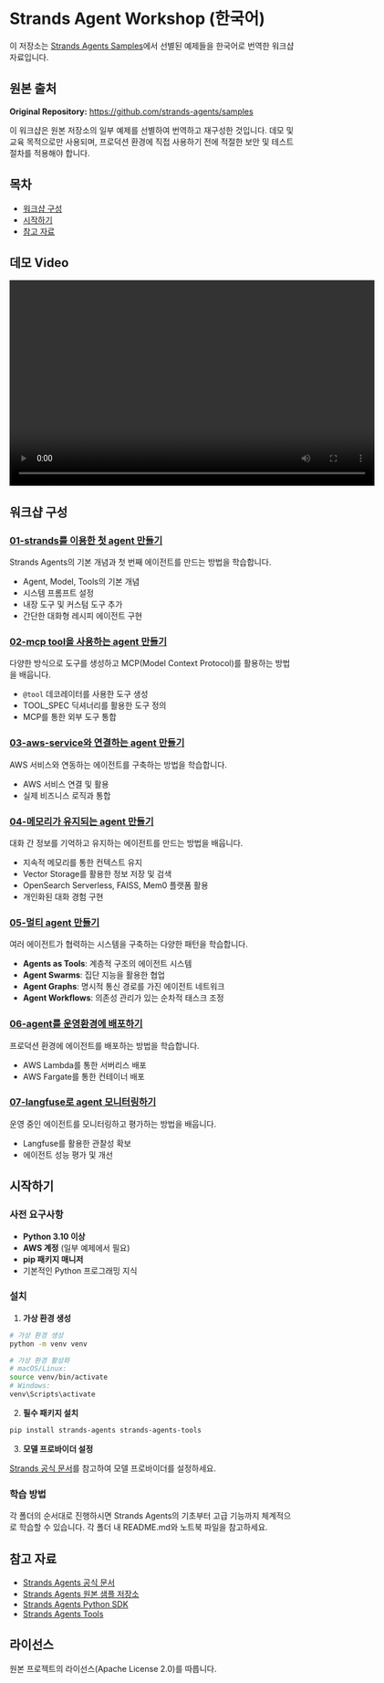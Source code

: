 # Strands Agent Workshop (한국어)

이 저장소는 [Strands Agents Samples](https://github.com/strands-agents/samples)에서 선별된 예제들을 한국어로 번역한 워크샵 자료입니다.

## 원본 출처

**Original Repository:** https://github.com/strands-agents/samples

이 워크샵은 원본 저장소의 일부 예제를 선별하여 번역하고 재구성한 것입니다. 데모 및 교육 목적으로만 사용되며, 프로덕션 환경에 직접 사용하기 전에 적절한 보안 및 테스트 절차를 적용해야 합니다.

## 목차

- [워크샵 구성](#워크샵-구성)
- [시작하기](#시작하기)
- [참고 자료](#참고-자료)

## 데모 Video

<video width="640" height="360" controls>
  <source src="[https://github.com/user-attachments/assets/b7a015d4-3ac0-448e-88c7-f4d5be475e68]" type="video/mp4">
</video>

## 워크샵 구성

### [01-strands를 이용한 첫 agent 만들기](./01-strands를%20이용한%20첫%20agent%20만들기/)
Strands Agents의 기본 개념과 첫 번째 에이전트를 만드는 방법을 학습합니다.
- Agent, Model, Tools의 기본 개념
- 시스템 프롬프트 설정
- 내장 도구 및 커스텀 도구 추가
- 간단한 대화형 레시피 에이전트 구현

### [02-mcp tool을 사용하는 agent 만들기](./02-mcp%20tool을%20사용하는%20agent%20만들기/)
다양한 방식으로 도구를 생성하고 MCP(Model Context Protocol)를 활용하는 방법을 배웁니다.
- `@tool` 데코레이터를 사용한 도구 생성
- TOOL_SPEC 딕셔너리를 활용한 도구 정의
- MCP를 통한 외부 도구 통합

### [03-aws-service와 연결하는 agent 만들기](./03-aws-service와%20연결하는%20agent%20만들기/)
AWS 서비스와 연동하는 에이전트를 구축하는 방법을 학습합니다.
- AWS 서비스 연결 및 활용
- 실제 비즈니스 로직과 통합

### [04-메모리가 유지되는 agent 만들기](./04-메모리가%20유지되는%20agent%20만들기/)
대화 간 정보를 기억하고 유지하는 에이전트를 만드는 방법을 배웁니다.
- 지속적 메모리를 통한 컨텍스트 유지
- Vector Storage를 활용한 정보 저장 및 검색
- OpenSearch Serverless, FAISS, Mem0 플랫폼 활용
- 개인화된 대화 경험 구현

### [05-멀티 agent 만들기](./05-멀티%20agent%20만들기/)
여러 에이전트가 협력하는 시스템을 구축하는 다양한 패턴을 학습합니다.
- **Agents as Tools**: 계층적 구조의 에이전트 시스템
- **Agent Swarms**: 집단 지능을 활용한 협업
- **Agent Graphs**: 명시적 통신 경로를 가진 에이전트 네트워크
- **Agent Workflows**: 의존성 관리가 있는 순차적 태스크 조정

### [06-agent를 운영환경에 배포하기](./06-agent를%20운영환경에%20배포하기/)
프로덕션 환경에 에이전트를 배포하는 방법을 학습합니다.
- AWS Lambda를 통한 서버리스 배포
- AWS Fargate를 통한 컨테이너 배포

### [07-langfuse로 agent 모니터링하기](./07-langfuse로%20agent%20모니터링하기/)
운영 중인 에이전트를 모니터링하고 평가하는 방법을 배웁니다.
- Langfuse를 활용한 관찰성 확보
- 에이전트 성능 평가 및 개선

## 시작하기

### 사전 요구사항
- **Python 3.10 이상**
- **AWS 계정** (일부 예제에서 필요)
- **pip 패키지 매니저**
- 기본적인 Python 프로그래밍 지식

### 설치

1. **가상 환경 생성**
```bash
# 가상 환경 생성
python -m venv venv

# 가상 환경 활성화
# macOS/Linux:
source venv/bin/activate
# Windows:
venv\Scripts\activate
```

2. **필수 패키지 설치**
```bash
pip install strands-agents strands-agents-tools
```

3. **모델 프로바이더 설정**

[Strands 공식 문서](https://strandsagents.com/latest/user-guide/quickstart/#model-providers)를 참고하여 모델 프로바이더를 설정하세요.

### 학습 방법

각 폴더의 순서대로 진행하시면 Strands Agents의 기초부터 고급 기능까지 체계적으로 학습할 수 있습니다. 각 폴더 내 README.md와 노트북 파일을 참고하세요.

## 참고 자료

- [Strands Agents 공식 문서](https://strandsagents.com/)
- [Strands Agents 원본 샘플 저장소](https://github.com/strands-agents/samples)
- [Strands Agents Python SDK](https://github.com/strands-agents/sdk-python)
- [Strands Agents Tools](https://github.com/strands-agents/tools)

## 라이선스

원본 프로젝트의 라이선스(Apache License 2.0)를 따릅니다.
